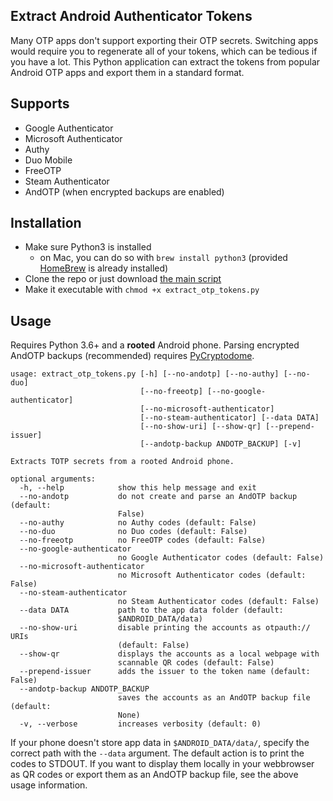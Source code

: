 ## Extract Android Authenticator Tokens

Many OTP apps don't support exporting their OTP secrets. Switching apps would require you to regenerate all of your tokens, which can be tedious if you have a lot. This Python application can extract the tokens from popular Android OTP apps and export them in a standard format.

## Supports

 - Google Authenticator
 - Microsoft Authenticator
 - Authy
 - Duo Mobile
 - FreeOTP
 - Steam Authenticator
 - AndOTP (when encrypted backups are enabled)

## Installation

 - Make sure Python3 is installed
   - on Mac, you can do so with `brew install python3` (provided [HomeBrew](https://brew.sh/) is already installed)
 - Clone the repo or just download [the main script](https://raw.githubusercontent.com/puddly/android-otp-extractor/master/extract_otp_tokens.py)
 - Make it executable with `chmod +x extract_otp_tokens.py`

## Usage

Requires Python 3.6+ and a **rooted** Android phone. Parsing encrypted AndOTP backups (recommended) requires [PyCryptodome](https://pycryptodome.readthedocs.io/en/latest/src/installation.html).

    usage: extract_otp_tokens.py [-h] [--no-andotp] [--no-authy] [--no-duo]
                                 [--no-freeotp] [--no-google-authenticator]
                                 [--no-microsoft-authenticator]
                                 [--no-steam-authenticator] [--data DATA]
                                 [--no-show-uri] [--show-qr] [--prepend-issuer]
                                 [--andotp-backup ANDOTP_BACKUP] [-v]

    Extracts TOTP secrets from a rooted Android phone.

    optional arguments:
      -h, --help            show this help message and exit
      --no-andotp           do not create and parse an AndOTP backup (default:
                            False)
      --no-authy            no Authy codes (default: False)
      --no-duo              no Duo codes (default: False)
      --no-freeotp          no FreeOTP codes (default: False)
      --no-google-authenticator
                            no Google Authenticator codes (default: False)
      --no-microsoft-authenticator
                            no Microsoft Authenticator codes (default: False)
      --no-steam-authenticator
                            no Steam Authenticator codes (default: False)
      --data DATA           path to the app data folder (default:
                            $ANDROID_DATA/data)
      --no-show-uri         disable printing the accounts as otpauth:// URIs
                            (default: False)
      --show-qr             displays the accounts as a local webpage with
                            scannable QR codes (default: False)
      --prepend-issuer      adds the issuer to the token name (default: False)
      --andotp-backup ANDOTP_BACKUP
                            saves the accounts as an AndOTP backup file (default:
                            None)
      -v, --verbose         increases verbosity (default: 0)

If your phone doesn't store app data in `$ANDROID_DATA/data/`, specify the correct path with the `--data` argument. The default action is to print the codes to STDOUT. If you want to display them locally in your webbrowser as QR codes or export them as an AndOTP backup file, see the above usage information.
